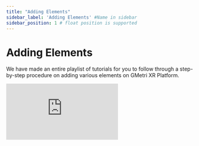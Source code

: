 ```yaml
---
title: "Adding Elements"
sidebar_label: 'Adding Elements' #Name in sidebar
sidebar_position: 1 # float position is supported
---
```

# Adding Elements

We have made an entire playlist of tutorials for you to follow through a step-by-step procedure on adding various elements on GMetri XR Platform.

<iframe width={"100%"} height={"380px"}  src="https://www.youtube.com/embed/Tz03SnS-MCM" title="YouTube video player" frameborder="0" allow="accelerometer; autoplay; clipboard-write; encrypted-media; gyroscope; picture-in-picture" allowfullscreen></iframe>